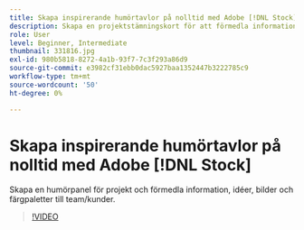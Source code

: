 ```yaml
---
title: Skapa inspirerande humörtavlor på nolltid med Adobe [!DNL Stock]
description: Skapa en projektstämningskort för att förmedla information, idéer, bilder och färgpaletter till team/kunder
role: User
level: Beginner, Intermediate
thumbnail: 331816.jpg
exl-id: 980b5818-8272-4a1b-93f7-7c3f293a86d9
source-git-commit: e3982cf31ebb0dac5927baa1352447b3222785c9
workflow-type: tm+mt
source-wordcount: '50'
ht-degree: 0%

---
```


# Skapa inspirerande humörtavlor på nolltid med Adobe [!DNL Stock]

Skapa en humörpanel för projekt och förmedla information, idéer, bilder och färgpaletter till team/kunder.

>[!VIDEO](https://video.tv.adobe.com/v/331816?hidetitle=true)
